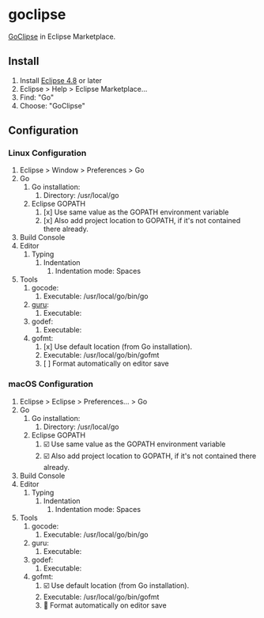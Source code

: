 # goclipse

[GoClipse](https://marketplace.eclipse.org/content/goclipse) in Eclipse Marketplace.

## Install

1. Install [Eclipse 4.8](eclipse-4.8) or later
1. Eclipse > Help > Eclipse Marketplace...
1. Find: "Go"
1. Choose: "GoClipse"

## Configuration

### Linux Configuration

1. Eclipse > Window > Preferences > Go
1. Go
    1. Go installation:
        1. Directory: /usr/local/go
    1. Eclipse GOPATH
        1. [x] Use same value as the GOPATH environment variable
        1. [x] Also add project location to GOPATH, if it's not contained there already.
1. Build Console
1. Editor
    1. Typing
        1. Indentation
            1. Indentation mode: Spaces
1. Tools
    1. gocode:
        1. Executable: /usr/local/go/bin/go
    1. [guru](guru.md):
        1. Executable:
    1. godef:
        1. Executable:
    1. gofmt:
        1. [x] Use default location (from Go installation).
        1. Executable: /usr/local/go/bin/gofmt
        1. [ ] Format automatically on editor save

### macOS Configuration

1. Eclipse > Eclipse > Preferences... > Go
1. Go
    1. Go installation:
        1. Directory: /usr/local/go
    1. Eclipse GOPATH
        1. :ballot_box_with_check: Use same value as the GOPATH environment variable
        1. :ballot_box_with_check: Also add project location to GOPATH, if it's not contained there already.
1. Build Console
1. Editor
    1. Typing
        1. Indentation
            1. Indentation mode: Spaces
1. Tools
    1. gocode:
        1. Executable: /usr/local/go/bin/go
    1. guru:
        1. Executable:
    1. godef:
        1. Executable:
    1. gofmt:
        1. :ballot_box_with_check: Use default location (from Go installation).
        1. Executable: /usr/local/go/bin/gofmt
        1. :black_square_button: Format automatically on editor save